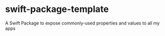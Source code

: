 # swift-package-template
A Swift Package to expose commonly-used properties and values to all my apps

